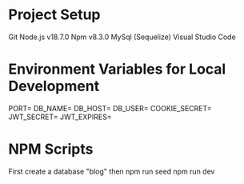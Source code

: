 # Project Setup

Git
Node.js v18.7.0
Npm v8.3.0
MySql (Sequelize)
Visual Studio Code

# Environment Variables for Local Development

PORT=<value>
DB_NAME=<value>
DB_HOST=<value>
DB_USER=<value>
COOKIE_SECRET=<value>
JWT_SECRET=<value>
JWT_EXPIRES=<value>

# NPM Scripts

First create a database "blog" then
npm run seed
npm run dev

